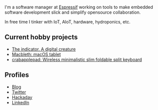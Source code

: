 I'm a software manager at [Espressif](https://www.espressif.com/) working on tools to make embedded software development slick and simplify opensource collaboration.

In free time I tinker with IoT, AIoT, hardware, hydroponics, etc.

## Current hobby projects

- [The indicator. A digital creature](https://github.com/kumekay/speckled_purple)
- [Macbleth: macOS tablet](https://hackaday.io/project/193037-macbleth-macos-tablet)
- [crabapplepad: Wireless minimalistic slim foldable split keyboard](https://github.com/kumekay/crabapplepad)

## Profiles

- [Blog](https://kumekay.com)
- [Twitter](https://twitter.com/kumekay)
- [Hackaday](https://hackaday.io/projects/hacker/517930)
- [LinkedIn](https://www.linkedin.com/in/silnov/)
